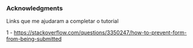 ### Acknowledgments
Links que me ajudaram a completar o tutorial

1 - https://stackoverflow.com/questions/3350247/how-to-prevent-form-from-being-submitted